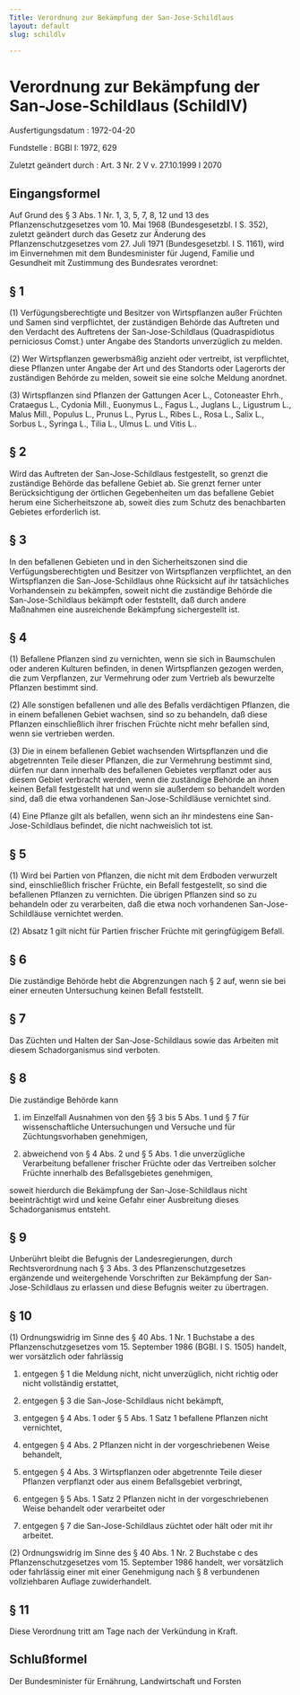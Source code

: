 ```yaml
---
Title: Verordnung zur Bekämpfung der San-Jose-Schildlaus
layout: default
slug: schildlv

---
```


# Verordnung zur Bekämpfung der San-Jose-Schildlaus (SchildlV)

Ausfertigungsdatum
:   1972-04-20

Fundstelle
:   BGBl I: 1972, 629

Zuletzt geändert durch
:   Art. 3 Nr. 2 V v. 27.10.1999 I 2070


## Eingangsformel

Auf Grund des § 3 Abs. 1 Nr. 1, 3, 5, 7, 8, 12 und 13 des
Pflanzenschutzgesetzes vom 10. Mai 1968 (Bundesgesetzbl. I S. 352),
zuletzt geändert durch das Gesetz zur Änderung des
Pflanzenschutzgesetzes vom 27. Juli 1971 (Bundesgesetzbl. I S. 1161),
wird im Einvernehmen mit dem Bundesminister für Jugend, Familie und
Gesundheit mit Zustimmung des Bundesrates verordnet:


## § 1

(1) Verfügungsberechtigte und Besitzer von Wirtspflanzen außer
Früchten und Samen sind verpflichtet, der zuständigen Behörde das
Auftreten und den Verdacht des Auftretens der San-Jose-Schildlaus
(Quadraspidiotus perniciosus Comst.) unter Angabe des Standorts
unverzüglich zu melden.

(2) Wer Wirtspflanzen gewerbsmäßig anzieht oder vertreibt, ist
verpflichtet, diese Pflanzen unter Angabe der Art und des Standorts
oder Lagerorts der zuständigen Behörde zu melden, soweit sie eine
solche Meldung anordnet.

(3) Wirtspflanzen sind Pflanzen der Gattungen Acer L., Cotoneaster
Ehrh., Crataegus L., Cydonia Mill., Euonymus L., Fagus L., Juglans L.,
Ligustrum L., Malus Mill., Populus L., Prunus L., Pyrus L., Ribes L.,
Rosa L., Salix L., Sorbus L., Syringa L., Tilia L., Ulmus L. und Vitis
L..


## § 2

Wird das Auftreten der San-Jose-Schildlaus festgestellt, so grenzt die
zuständige Behörde das befallene Gebiet ab. Sie grenzt ferner unter
Berücksichtigung der örtlichen Gegebenheiten um das befallene Gebiet
herum eine Sicherheitszone ab, soweit dies zum Schutz des benachbarten
Gebietes erforderlich ist.


## § 3

In den befallenen Gebieten und in den Sicherheitszonen sind die
Verfügungsberechtigten und Besitzer von Wirtspflanzen verpflichtet, an
den Wirtspflanzen die San-Jose-Schildlaus ohne Rücksicht auf ihr
tatsächliches Vorhandensein zu bekämpfen, soweit nicht die zuständige
Behörde die San-Jose-Schildlaus bekämpft oder feststellt, daß durch
andere Maßnahmen eine ausreichende Bekämpfung sichergestellt ist.


## § 4

(1) Befallene Pflanzen sind zu vernichten, wenn sie sich in
Baumschulen oder anderen Kulturen befinden, in denen Wirtspflanzen
gezogen werden, die zum Verpflanzen, zur Vermehrung oder zum Vertrieb
als bewurzelte Pflanzen bestimmt sind.

(2) Alle sonstigen befallenen und alle des Befalls verdächtigen
Pflanzen, die in einem befallenen Gebiet wachsen, sind so zu
behandeln, daß diese Pflanzen einschließlich ihrer frischen Früchte
nicht mehr befallen sind, wenn sie vertrieben werden.

(3) Die in einem befallenen Gebiet wachsenden Wirtspflanzen und die
abgetrennten Teile dieser Pflanzen, die zur Vermehrung bestimmt sind,
dürfen nur dann innerhalb des befallenen Gebietes verpflanzt oder aus
diesem Gebiet verbracht werden, wenn die zuständige Behörde an ihnen
keinen Befall festgestellt hat und wenn sie außerdem so behandelt
worden sind, daß die etwa vorhandenen San-Jose-Schildläuse vernichtet
sind.

(4) Eine Pflanze gilt als befallen, wenn sich an ihr mindestens eine
San-Jose-Schildlaus befindet, die nicht nachweislich tot ist.


## § 5

(1) Wird bei Partien von Pflanzen, die nicht mit dem Erdboden
verwurzelt sind, einschließlich frischer Früchte, ein Befall
festgestellt, so sind die befallenen Pflanzen zu vernichten. Die
übrigen Pflanzen sind so zu behandeln oder zu verarbeiten, daß die
etwa noch vorhandenen San-Jose-Schildläuse vernichtet werden.

(2) Absatz 1 gilt nicht für Partien frischer Früchte mit geringfügigem
Befall.


## § 6

Die zuständige Behörde hebt die Abgrenzungen nach § 2 auf, wenn sie
bei einer erneuten Untersuchung keinen Befall feststellt.


## § 7

Das Züchten und Halten der San-Jose-Schildlaus sowie das Arbeiten mit
diesem Schadorganismus sind verboten.


## § 8

Die zuständige Behörde kann

1.  im Einzelfall Ausnahmen von den §§ 3 bis 5 Abs. 1 und § 7 für
    wissenschaftliche Untersuchungen und Versuche und für
    Züchtungsvorhaben genehmigen,


2.  abweichend von § 4 Abs. 2 und § 5 Abs. 1 die unverzügliche
    Verarbeitung befallener frischer Früchte oder das Vertreiben solcher
    Früchte innerhalb des Befallsgebietes genehmigen,



soweit hierdurch die Bekämpfung der San-Jose-Schildlaus nicht
beeinträchtigt wird und keine Gefahr einer Ausbreitung dieses
Schadorganismus entsteht.


## § 9

Unberührt bleibt die Befugnis der Landesregierungen, durch
Rechtsverordnung nach § 3 Abs. 3 des Pflanzenschutzgesetzes ergänzende
und weitergehende Vorschriften zur Bekämpfung der San-Jose-Schildlaus
zu erlassen und diese Befugnis weiter zu übertragen.


## § 10

(1) Ordnungswidrig im Sinne des § 40 Abs. 1 Nr. 1 Buchstabe a des
Pflanzenschutzgesetzes vom 15. September 1986 (BGBl. I S. 1505)
handelt, wer vorsätzlich oder fahrlässig

1.  entgegen § 1 die Meldung nicht, nicht unverzüglich, nicht richtig oder
    nicht vollständig erstattet,


2.  entgegen § 3 die San-Jose-Schildlaus nicht bekämpft,


3.  entgegen § 4 Abs. 1 oder § 5 Abs. 1 Satz 1 befallene Pflanzen nicht
    vernichtet,


4.  entgegen § 4 Abs. 2 Pflanzen nicht in der vorgeschriebenen Weise
    behandelt,


5.  entgegen § 4 Abs. 3 Wirtspflanzen oder abgetrennte Teile dieser
    Pflanzen verpflanzt oder aus einem Befallsgebiet verbringt,


6.  entgegen § 5 Abs. 1 Satz 2 Pflanzen nicht in der vorgeschriebenen
    Weise behandelt oder verarbeitet oder


7.  entgegen § 7 die San-Jose-Schildlaus züchtet oder hält oder mit ihr
    arbeitet.




(2) Ordnungswidrig im Sinne des § 40 Abs. 1 Nr. 2 Buchstabe c des
Pflanzenschutzgesetzes vom 15. September 1986 handelt, wer vorsätzlich
oder fahrlässig einer mit einer Genehmigung nach § 8 verbundenen
vollziehbaren Auflage zuwiderhandelt.


## § 11

Diese Verordnung tritt am Tage nach der Verkündung in Kraft.


## Schlußformel

Der Bundesminister für Ernährung, Landwirtschaft und Forsten

